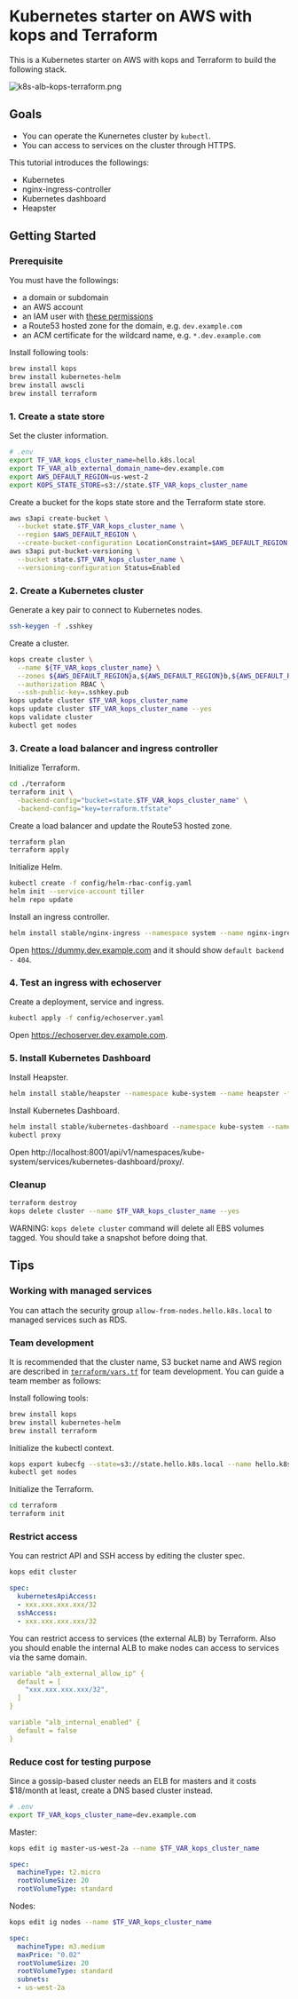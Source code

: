 # Kubernetes starter on AWS with kops and Terraform

This is a Kubernetes starter on AWS with kops and Terraform to build the following stack.

![k8s-alb-kops-terraform.png](k8s-alb-kops-terraform.png)

## Goals

- You can operate the Kunernetes cluster by `kubectl`.
- You can access to services on the cluster through HTTPS.

This tutorial introduces the followings:

- Kubernetes
- nginx-ingress-controller
- Kubernetes dashboard
- Heapster

## Getting Started

### Prerequisite

You must have the followings:

- a domain or subdomain
- an AWS account
- an IAM user with [these permissions](https://github.com/kubernetes/kops/blob/master/docs/aws.md)
- a Route53 hosted zone for the domain, e.g. `dev.example.com`
- an ACM certificate for the wildcard name, e.g. `*.dev.example.com`

Install following tools:

```sh
brew install kops
brew install kubernetes-helm
brew install awscli
brew install terraform
```

### 1. Create a state store

Set the cluster information.

```sh
# .env
export TF_VAR_kops_cluster_name=hello.k8s.local
export TF_VAR_alb_external_domain_name=dev.example.com
export AWS_DEFAULT_REGION=us-west-2
export KOPS_STATE_STORE=s3://state.$TF_VAR_kops_cluster_name
```

Create a bucket for the kops state store and the Terraform state store.

```sh
aws s3api create-bucket \
  --bucket state.$TF_VAR_kops_cluster_name \
  --region $AWS_DEFAULT_REGION \
  --create-bucket-configuration LocationConstraint=$AWS_DEFAULT_REGION
aws s3api put-bucket-versioning \
  --bucket state.$TF_VAR_kops_cluster_name \
  --versioning-configuration Status=Enabled
```

### 2. Create a Kubernetes cluster

Generate a key pair to connect to Kubernetes nodes.

```sh
ssh-keygen -f .sshkey
```

Create a cluster.

```sh
kops create cluster \
  --name ${TF_VAR_kops_cluster_name} \
  --zones ${AWS_DEFAULT_REGION}a,${AWS_DEFAULT_REGION}b,${AWS_DEFAULT_REGION}c \
  --authorization RBAC \
  --ssh-public-key=.sshkey.pub
kops update cluster $TF_VAR_kops_cluster_name
kops update cluster $TF_VAR_kops_cluster_name --yes
kops validate cluster
kubectl get nodes
```

### 3. Create a load balancer and ingress controller

Initialize Terraform.

```sh
cd ./terraform
terraform init \
  -backend-config="bucket=state.$TF_VAR_kops_cluster_name" \
  -backend-config="key=terraform.tfstate"
```

Create a load balancer and update the Route53 hosted zone.

```sh
terraform plan
terraform apply
```

Initialize Helm.

```sh
kubectl create -f config/helm-rbac-config.yaml
helm init --service-account tiller
helm repo update
```

Install an ingress controller.

```sh
helm install stable/nginx-ingress --namespace system --name nginx-ingress -f config/helm-nginx-ingress.yaml
```

Open https://dummy.dev.example.com and it should show `default backend - 404`.

### 4. Test an ingress with echoserver

Create a deployment, service and ingress.

```sh
kubectl apply -f config/echoserver.yaml
```

Open https://echoserver.dev.example.com.

### 5. Install Kubernetes Dashboard

Install Heapster.

```sh
helm install stable/heapster --namespace kube-system --name heapster -f config/helm-heapster.yaml
```

Install Kubernetes Dashboard.

```sh
helm install stable/kubernetes-dashboard --namespace kube-system --name kubernetes-dashboard -f config/helm-kubernetes-dashboard.yaml
kubectl proxy
```

Open http://localhost:8001/api/v1/namespaces/kube-system/services/kubernetes-dashboard/proxy/.

### Cleanup

```sh
terraform destroy
kops delete cluster --name $TF_VAR_kops_cluster_name --yes
```

WARNING: `kops delete cluster` command will delete all EBS volumes tagged.
You should take a snapshot before doing that.

## Tips

### Working with managed services

You can attach the security group `allow-from-nodes.hello.k8s.local` to managed services such as RDS.

### Team development

It is recommended that the cluster name, S3 bucket name and AWS region are described in [`terraform/vars.tf`](terraform/vars.tf) for team development.
You can guide a team member as follows:

Install following tools:

```sh
brew install kops
brew install kubernetes-helm
brew install terraform
```

Initialize the kubectl context.

```sh
kops export kubecfg --state=s3://state.hello.k8s.local --name hello.k8s.local
kubectl get nodes
```

Initialize the Terraform.

```sh
cd terraform
terraform init
```

### Restrict access

You can restrict API and SSH access by editing the cluster spec.

```sh
kops edit cluster
```

```yaml
spec:
  kubernetesApiAccess:
  - xxx.xxx.xxx.xxx/32
  sshAccess:
  - xxx.xxx.xxx.xxx/32
```

You can restrict access to services (the external ALB) by Terraform.
Also you should enable the internal ALB to make nodes can access to services via the same domain.

```yaml
variable "alb_external_allow_ip" {
  default = [
    "xxx.xxx.xxx.xxx/32",
  ]
}

variable "alb_internal_enabled" {
  default = false
}
```

### Reduce cost for testing purpose

Since a gossip-based cluster needs an ELB for masters and it costs $18/month at least,
create a DNS based cluster instead.

```sh
# .env
export TF_VAR_kops_cluster_name=dev.example.com
```

Master:

```sh
kops edit ig master-us-west-2a --name $TF_VAR_kops_cluster_name
```

```yaml
spec:
  machineType: t2.micro
  rootVolumeSize: 20
  rootVolumeType: standard
```

Nodes:

```sh
kops edit ig nodes --name $TF_VAR_kops_cluster_name
```

```yaml
spec:
  machineType: m3.medium
  maxPrice: "0.02"
  rootVolumeSize: 20
  rootVolumeType: standard
  subnets:
  - us-west-2a
```
